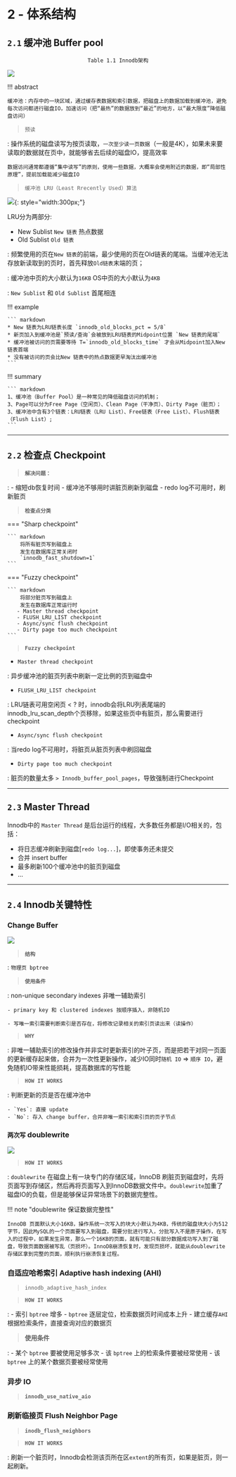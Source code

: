 # 2 - 体系结构

## `2.1` 缓冲池 Buffer pool

<center><code>Table 1.1 Innodb架构</code></center>

![](img/innodb-architecture.png)

!!! abstract

    缓冲池：内存中的一块区域，通过缓存表数据和索引数据，把磁盘上的数据加载到缓冲池，避免每次访问都进行磁盘IO，加速访问（把“最热”的数据放到“最近”的地方，以“最大限度”降低磁盘访问）

> `预读`

:   操作系统的磁盘读写为按页读取，`一次至少读一页数据`（一般是4K），如果未来要读取的数据就在页中，就能够省去后续的磁盘IO，提高效率

    数据访问通常都遵循“集中读写”的原则，使用一些数据，大概率会使用附近的数据，即“局部性原理”，提前加载能减少磁盘IO

> `缓冲池 LRU（Least Rrecently Used）算法`

![](img/lru.png){: style="width:300px;"}

LRU分为两部分:

- New Sublist `New 链表` 热点数据
- Old Sublist `Old 链表`

:   频繁使用的页在`New 链表`的前端，最少使用的页在Old链表的尾端。当缓冲池无法存放新读取到的页时，首先释放`Old链表`末端的页；

:   缓冲池中页的大小默认为`16KB` 
    OS中页的大小默认为`4KB` 

:   `New Sublist` 和 `Old Sublist` 首尾相连

!!! example

    ``` markdown
    * New 链表为LRU链表长度 `innodb_old_blocks_pct = 5/8`  
    * 新页加入到缓冲池是`预读/查询`会被放到LRU链表的Midpoint位置 `New 链表的尾端`
    * 缓冲池被访问的页需要等待 T=`innodb_old_blocks_time` 才会从Midpoint加入New 链表首端
    * 没有被访问的页会比New 链表中的热点数据更早淘汰出缓冲池
    ```

!!! summary

    ``` markdown
    1、缓冲池（Buffer Pool）是一种常见的降低磁盘访问的机制；
    3、Page可以分为Free Page（空闲页）、Clean Page（干净页）、Dirty Page（脏页）；
    3、缓冲池中含有3个链表：LRU链表（LRU List）、Free链表（Free List）、Flush链表（Flush List）;
    ```
___

## `2.2` 检查点 Checkpoint

> **`解决问题：`**

:   - 缩短db恢复时间
    - 缓冲池不够用时讲脏页刷新到磁盘
    - redo log不可用时，刷新脏页

> **`检查点分类`**

=== "Sharp checkpoint"

    ``` markdown
        将所有脏页写到磁盘上
        发生在数据库正常关闭时
        `innodb_fast_shutdown=1`
    ```

=== "Fuzzy checkpoint"

    ``` markdown
        将部分脏页写到磁盘上
        发生在数据库正常运行时
       - Master thread checkpoint
       - FLUSH_LRU_LIST checkpoint
       - Async/sync flush checkpoint
       - Dirty page too much checkpoint
    ```
    
> **`Fuzzy checkpoint`**

- `Master thread checkpoint`

:      异步缓冲池的脏页列表中刷新一定比例的页到磁盘中

- `FLUSH_LRU_LIST checkpoint`

:      LRU链表可用空闲页 < ? 时，innodb会将LRU列表尾端的innodb_lru_scan_depth个页移除，如果这些页中有脏页，那么需要进行checkpoint

- `Async/sync flush checkpoint`

:      当redo log不可用时，将脏页从脏页列表中刷回磁盘

- `Dirty page too much checkpoint`

:      脏页的数量太多 `> Innodb_buffer_pool_pages`，导致强制进行Checkpoint

___

## `2.3` Master Thread

Innodb中的 `Master Thread` 是后台运行的线程，大多数任务都是I/O相关的，包括：

- 将日志缓冲刷新到磁盘[`redo log...`]，即使事务还未提交
- 合并 insert buffer
- 最多刷新100个缓冲池中的脏页到磁盘
- ...

___

## `2.4` Innodb关键特性

### Change Buffer

![](img/innodb-change-buffer.png)

> **`结构`**

:   `物理页 bptree`

> **`使用条件`**

:   non-unique secondary indexes 非唯一辅助索引

    - primary key 和 clustered indexes 按顺序插入，非随机IO
    
    - 写唯一索引需要判断索引是否存在，将修改记录相关的索引页读出来（读操作）

> **`WHY`**

:   非唯一辅助索引的修改操作并非实时更新索引的叶子页，而是把若干对同一页面的更新缓存起来做，合并为一次性更新操作，减少IO同时`随机 IO` => `顺序 IO`，避免随机IO带来性能损耗，提高数据库的写性能

> **`HOW IT WORKS`**

:   判断更新的页是否在缓冲池中

    - `Yes`: 直接 update
    - `No`: 存入 change buffer，合并非唯一索引和索引页的页子节点

### `两次写` doublewrite

![](img/double-write.png)

> **`HOW IT WORKS`**

:   `doublewrite` 在磁盘上有一块专门的存储区域，InnoDB 刷脏页到磁盘时，先将页面写到存储区，然后再将页面写入到InnoDB数据文件中。`doublewrite`加重了磁盘IO的负载，但是能够保证异常场景下的数据完整性。

!!! note "doublewrite 保证数据完整性"

    InnoDB 页面默认大小16KB，操作系统一次写入的块大小默认为4KB，传统的磁盘块大小为512字节，因此MySQL的一个页面要写入到磁盘，需要分批进行写入，分批写入不是原子操作，在写入的过程中，如果发生异常，那么一个16KB的页面，就有可能只有部分数据成功写入到了磁盘，导致页面数据被写乱（页损坏）。InnoDB崩溃恢复时，发现页损坏，就能从doublewrite存储区拿到完整的页面，顺利执行崩溃恢复过程。

### 自适应哈希索引 Adaptive hash indexing (AHI)

> `innodb_adaptive_hash_index`

> **`HOW IT WORKS`**

:   - 索引 `bptree` 增多
    - `bptree` 逐层定位，检索数据页时间成本上升
    - 建立缓存`AHI` 根据检索条件，直接查询对应的数据页
  
> **使用条件**

:   - 某个 `bptree` 要被使用足够多次
    - 该 `bptree` 上的检索条件要被经常使用
    - 该 `bptree` 上的某个数据页要被经常使用


### 异步 IO

> **`innodb_use_native_aio`**

### 刷新临接页 Flush Neighbor Page

> **`inodb_flush_neighbors`**

> **`HOW IT WORKS`**

:   刷新一个脏页时，Innodb会检测该页所在区`extent`的所有页，如果是脏页，则一起刷新。